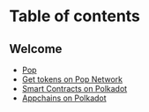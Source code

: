 # Table of contents

## Welcome

* [Pop](README.md)
* [Get tokens on Pop Network](pop-cli-for-smart-contracts/guides/bridge-tokens-to-pop-network.md)
* [Smart Contracts on Polkadot](pop-cli-for-smart-contracts/README.md)
* [Appchains on Polkadot](pop-cli-for-appchains/README.md)
<!-- * [How to contribute](welcome/how-to-contribute.md) -->
